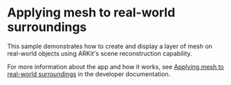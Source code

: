 # Applying mesh to real-world surroundings

This sample demonstrates how to create and display a layer of mesh on real-world objects using ARKit's scene reconstruction capability.

For more information about the app and how it works, see [Applying mesh to real-world surroundings][link-to-sample] in the developer documentation.

[link-to-sample]: https://developer.apple.com/documentation/realitykit/applying-mesh-to-real-world-surroundings
